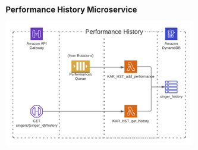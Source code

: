 ## Performance History Microservice

<img src="../../../site-images/karaoke-perf-hist.png" width="700" />
